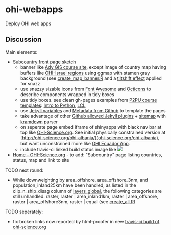 ohi-webapps
=================

Deploy OHI web apps

## Discussion

Main elements:
- [Subcountry front page sketch](https://github.com/OHI-Science/ohi-webapps/blob/master/tmp/gh-pages_sketch.png)
    - banner like [Adv GIS course site](http://ucsb-bren.github.io/esm296-4f/), except image of country map having buffers like [OHI-Israel regions](https://github.com/OHI-Science/ohi-israel#regions) using ggmap with stamen gray background (see [create_map_banner.R](https://github.com/OHI-Science/ohi-webapps/blob/master/create_map_banner.R) and a [tiltshift effect](http://www.fmwconcepts.com/imagemagick/tiltshift/index.php) applied for snazz
    - use snazzy sizable icons from [Font Awesome](http://fortawesome.github.io/Font-Awesome/) and [Octicons](https://octicons.github.com/) to describe components wrapped in tidy boxes
    - use tidy boxes. see clean gh-pages examples from [P2PU course templates](http://howto.p2pu.org/modules/start/your-own-course/): [Intro to Python](http://mechanicalmooc.org/), [LCL](http://learn.media.mit.edu/lcl/)
    - use [Jekyll variables](http://jekyllrb.com/docs/github-pages/) and [Metadata from Github](https://help.github.com/articles/repository-metadata-on-github-pages/) to template the pages
    - take advantage of other [Github allowed Jekyll plugins](https://help.github.com/articles/using-jekyll-plugins-with-github-pages/) + [sitemap](https://help.github.com/articles/sitemaps-for-github-pages/) with [kramdown](https://help.github.com/articles/migrating-your-pages-site-from-maruku/) parser
    - on seperate page embed iframe of shinyapps with black nav bar at top like [OHI-Science.org](OHI-Science.org). See initial physically constrained version at [http://ohi-science.org/ohi-albania/](ohi-science.org/ohi-albania), but want unconstrained more like [OHI Ecuador App](https://ohi-science.shinyapps.io/ecuador/).
    - include travis-ci linked build status image like [![](https://travis-ci.org/OHI-Science/ohi-ecuador.svg?branch=master)](https://travis-ci.org/OHI-Science/ohi-ecuador)
- [Home - OHI-Science.org](http://ohi-science.org/) - to add: "Subcountry" page listing countries, status, map and link to site

TODO next round:

- While downweighting by area_offshore, area_offshore_3nm, and population_inland25km have been handled, as listed in the clip_n_ship_disag column of [layers_global](https://docs.google.com/a/nceas.ucsb.edu/spreadsheet/ccc?key=0At9FvPajGTwJdEJBeXlFU2ladkR6RHNvbldKQjhiRlE&usp=drive_web&pli=1#gid=0), the following categories are still unhandled: raster, raster | area_inland1km, raster | area_offshore, raster | area_offshore3nm, raster | equal (see [create_all.R]( https://github.com/OHI-Science/ohi-webapps/blob/612f31da32ae66165a27f5f3132fb05b268fd027/create_all.R#L370))

TODO seperately:

- fix broken links now reported by html-proofer in new [travis-ci build of ohi-science.org](https://travis-ci.org/OHI-Science/ohi-science.github.io)
